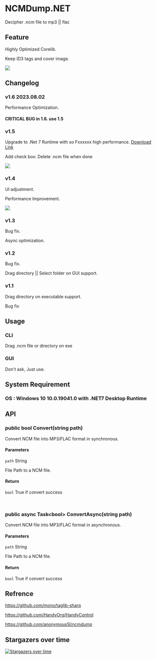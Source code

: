 # NCMDump.NET

Decipher .ncm file to mp3 || flac

## Feature

Highly Optimized Corelib.

Keep ID3 tags and cover image.

<img src="https://github.com/kingsznhone/NCMDump.NET/blob/main/Result.png"/>

## Changelog

### v1.6 2023.08.02

Performance Optimization.

#### CRITICAL BUG in 1.6. use 1.5


### v1.5

Upgrade to .Net 7 Runtime with so Fxxxxxx high performance.
[Download Link](https://dotnet.microsoft.com/en-us/download/dotnet/thank-you/runtime-desktop-7.0.4-windows-x64-installer ".NET 7.0 Desktop Runtime (v7.0.4) - Windows x64 Installer")

Add check box: Delete .ncm file when done 

<img src="https://github.com/kingsznhone/NCMDump.NET/blob/main/Demo2.png"/>

### v1.4

UI adjustment.

Performance Improvement.

<img src="https://github.com/kingsznhone/NCMDump.NET/blob/main/Demo1.png"/>

### v1.3

Bug fix.

Async optimization.

### v1.2

Bug fix.

Drag directory || Select folder on GUI support.

### v1.1

Drag directory on executable support.

Bug fix

## Usage

### CLI

Drag .ncm file or directory on exe

### GUI

Don't ask, Just use.

## System Requirement

### OS : Windows 10 10.0.19041.0 with .NET7 Desktop Runtime

## API

### public bool Convert(string path)

Convert NCM file into MP3/FLAC format in synchronous.

#### Parameters

```path``` String

File Path to a NCM file.

#### Return

```bool``` True if convert success

<br/>

### public async Task\<bool\> ConvertAsync(string path)

Convert NCM file into MP3/FLAC format in asynchronous.

#### Parameters

```path``` String

File Path to a NCM file.

#### Return

```bool``` True if convert success

## Refrence
<https://github.com/mono/taglib-sharp>

<https://github.com/HandyOrg/HandyControl>

<https://github.com/anonymous5l/ncmdump>

## Stargazers over time

[![Stargazers over time](https://starchart.cc/kingsznhone/NCMDump.NET.svg)](https://starchart.cc/kingsznhone/NCMDump.NET)

